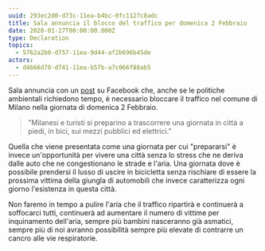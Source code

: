 ```yaml
---
uuid: 293ec2d0-d73c-11ea-b4bc-0fc1127c8adc
title: Sala annuncia il blocco del traffico per domenica 2 Febbraio
date: 2020-01-27T00:00:00.000Z
type: Declaration
topics:
  - 5762a2b0-d757-11ea-9d44-af2b696b45de
actors:
  - d4666d70-d741-11ea-b57b-a7c066f88ab5
---
```


Sala annuncia con un [post](https://www.facebook.com/beppesalasindaco/posts/2627187940883759) su Facebook che, anche se le politiche ambientali richiedono tempo, è necessario bloccare il traffico nel comune di Milano nella giornata di domenica 2 Febbraio.

> "Milanesi e turisti si preparino a trascorrere una giornata in città a piedi, in bici, sui mezzi pubblici ed elettrici."

Quella che viene presentata come una giornata per cui "prepararsi" è invece un'opportunità per vivere una città senza lo stress che ne deriva dalle auto che ne congestionano le strade e l'aria. Una giornata dove è possibile prendersi il lusso di uscire in bicicletta senza rischiare di essere la prossima vittima della giungla di automobili che invece caratterizza ogni giorno l'esistenza in questa città. 

Non faremo in tempo a pulire l'aria che il traffico ripartirà e continuerà a soffocarci tutti, continuerà ad aumentare il numero di vittime per inquinamento dell'aria, sempre più bambini nasceranno già asmatici, sempre più di noi avranno possibilità sempre più elevate di contrarre un cancro alle vie respiratorie.